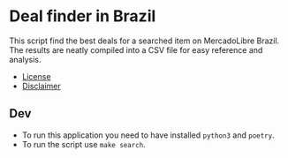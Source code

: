 # Deal finder in Brazil

This script find the best deals for a searched item on MercadoLibre Brazil. The results are neatly compiled into a CSV file for easy reference and analysis.

- [License](./LICENSE)
- [Disclaimer](./disclaimer.md)

## Dev

- To run this application you need to have installed `python3` and `poetry`.
- To run the script use `make search`.

